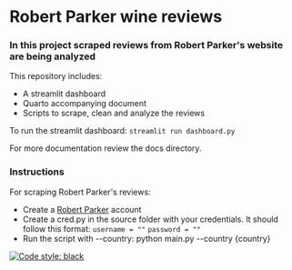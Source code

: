 # Robert Parker wine reviews

### In this project scraped reviews from Robert Parker's website are being analyzed

This repository includes:
- A streamlit dashboard
- Quarto accompanying document
- Scripts to scrape, clean and analyze the reviews

To run the streamlit dashboard:
```streamlit run dashboard.py```

For more documentation review the docs directory.

### Instructions
For scraping Robert Parker's reviews: 
- Create a [Robert Parker](https://www.robertparker.com/) account
- Create a cred.py in the source folder with your credentials. It should follow this format:
``` username = "" ```
``` password = "" ```
- Run the script with --country: python main.py --country {country}



[![Code style: black](https://img.shields.io/badge/code%20style-black-000000.svg)](https://github.com/psf/black)